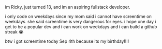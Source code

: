 im Ricky, just turned 13, and im an aspiring fullstack developer.

i only code on weekdays since my mom said i cannot have screentime on weekdays. she said screentime is very dangerous for eyes. i hope one day i get to be a popular dev and i can work on weekdays and i can build a github streak 😭

btw i got screentime today Sep 4th because its my birthday!!!!
